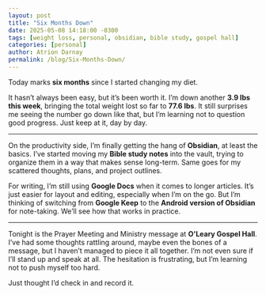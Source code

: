 ```yaml
---
layout: post
title: "Six Months Down"
date: 2025-05-08 14:18:00 -0300
tags: [weight loss, personal, obsidian, bible study, gospel hall]
categories: [personal]
author: Atrion Darnay
permalink: /blog/Six-Months-Down/
---
```


Today marks **six months** since I started changing my diet.

It hasn’t always been easy, but it’s been worth it. I’m down another **3.9 lbs this week**, bringing the total weight lost so far to **77.6 lbs**. It still surprises me seeing the number go down like that, but I’m learning not to question good progress. Just keep at it, day by day. 

---

On the productivity side, I’m finally getting the hang of **Obsidian**,  at least the basics. I’ve started moving my **Bible study notes** into the vault, trying to organize them in a way that makes sense long-term. Same goes for my scattered thoughts, plans, and project outlines. 

For writing, I’m still using **Google Docs** when it comes to longer articles. It’s just easier for layout and editing, especially when I’m on the go. But I’m thinking of switching from **Google Keep** to the **Android version of Obsidian** for note-taking. We’ll see how that works in practice.

---

Tonight is the Prayer Meeting and Ministry message at **O'Leary Gospel Hall**. I’ve had some thoughts rattling around, maybe even the bones of a message, but I haven’t managed to piece it all together. I’m not even sure if I’ll stand up and speak at all. The hesitation is frustrating, but I’m learning not to push myself too hard.

Just thought I’d check in and record it.
